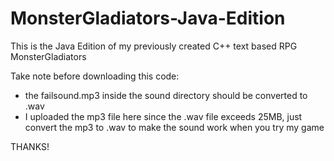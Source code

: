 # MonsterGladiators-Java-Edition
This is the Java Edition of my previously created C++ text based RPG MonsterGladiators

Take note before downloading this code:
- the failsound.mp3 inside the sound directory should be converted to .wav
- I uploaded the mp3 file here since the .wav file exceeds 25MB, just convert the mp3 to .wav to make the sound work when you try my game

THANKS!
